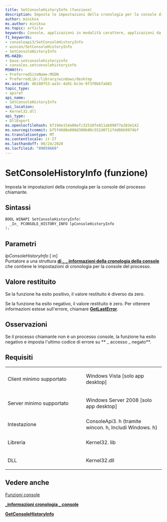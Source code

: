 ```yaml
---
title: SetConsoleHistoryInfo (funzione)
description: Imposta le impostazioni della cronologia per la console di Windows del processo chiamante.
author: miniksa
ms.author: miniksa
ms.topic: article
keywords: Console, applicazioni in modalità carattere, applicazioni da riga di comando, applicazioni Terminal, API console
f1_keywords:
- consoleapi3/SetConsoleHistoryInfo
- wincon/SetConsoleHistoryInfo
- SetConsoleHistoryInfo
MS-HAID:
- base.setconsolehistoryinfo
- consoles.setconsolehistoryinfo
MSHAttr:
- PreferredSiteName:MSDN
- PreferredLib:/library/windows/desktop
ms.assetid: db180f53-aa3c-4a91-bc3e-9f3f0bb7ab01
topic_type:
- apiref
api_name:
- SetConsoleHistoryInfo
api_location:
- Kernel32.dll
api_type:
- DllExport
ms.openlocfilehash: bf194e154a06efc32510fe811ab89877e283e142
ms.sourcegitcommit: b75f4688e080d300b80c552d0711fdd86b9974bf
ms.translationtype: MT
ms.contentlocale: it-IT
ms.lasthandoff: 08/24/2020
ms.locfileid: "89059660"
---
```

# <a name="setconsolehistoryinfo-function"></a>SetConsoleHistoryInfo (funzione)


Imposta le impostazioni della cronologia per la console del processo chiamante.

<a name="syntax"></a>Sintassi
------

```C
BOOL WINAPI SetConsoleHistoryInfo(
  _In_ PCONSOLE_HISTORY_INFO lpConsoleHistoryInfo
);
```

<a name="parameters"></a>Parametri
----------

*lpConsoleHistoryInfo* \[ in\]  
Puntatore a una struttura [**di \_ \_ informazioni della cronologia della console**](console-history-info.md) che contiene le impostazioni di cronologia per la console del processo.

<a name="return-value"></a>Valore restituito
------------

Se la funzione ha esito positivo, il valore restituito è diverso da zero.

Se la funzione ha esito negativo, il valore restituito è zero. Per ottenere informazioni estese sull'errore, chiamare [**GetLastError**](https://msdn.microsoft.com/library/windows/desktop/ms679360).

<a name="remarks"></a>Osservazioni
-------

Se il processo chiamante non è un processo console, la funzione ha esito negativo e imposta l'ultimo codice di errore su ** \_ accesso \_ negato**.

<a name="requirements"></a>Requisiti
------------

<table>
<colgroup>
<col width="50%" />
<col width="50%" />
</colgroup>
<tbody>
<tr class="odd">
<td><p>Client minimo supportato</p></td>
<td><p>Windows Vista [solo app desktop]</p></td>
</tr>
<tr class="even">
<td><p>Server minimo supportato</p></td>
<td><p>Windows Server 2008 [solo app desktop]</p></td>
</tr>
<tr class="odd">
<td><p>Intestazione</p></td>
<td>ConsoleApi3. h (tramite wincon. h, Includi Windows. h)</td>
</tr>
<tr class="even">
<td><p>Libreria</p></td>
<td>Kernel32. lib</td>
</tr>
<tr class="odd">
<td><p>DLL</p></td>
<td>Kernel32.dll</td>
</tr>
<tr class="even">
</tr>
<tr class="odd">
</tr>
<tr class="even">
</tr>
</tbody>
</table>

## <a name="span-idsee_alsospansee-also"></a><span id="see_also"></span>Vedere anche


[Funzioni console](console-functions.md)

[**\_informazioni cronologia \_ console**](console-history-info.md)

[**GetConsoleHistoryInfo**](getconsolehistoryinfo.md)

 

 




